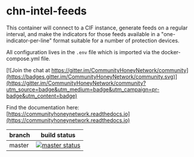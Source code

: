 chn-intel-feeds
================
This container will connect to a CIF instance, generate feeds on a regular interval, and make the indicators for 
those feeds available in a "one-indicator-per-line" format suitable for a number of protection devices.

All configuration lives in the `.env` file which is imported via the docker-compose.yml file.

[![Join the chat at https://gitter.im/CommunityHoneyNetwork/community](https://badges.gitter.im/CommunityHoneyNetwork/community.svg)](https://gitter.im/CommunityHoneyNetwork/community?utm_source=badge&utm_medium=badge&utm_campaign=pr-badge&utm_content=badge)

Find the documentation here: [https://communityhoneynetwork.readthedocs.io](https://communityhoneynetwork.readthedocs.io)

| branch | build status |
| ---    | ---          |
| master | [![master status](https://gitlab.oit.duke.edu/stingar/chn-intel-feeds/badges/master/pipeline.svg)](https://gitlab.oit.duke.edu/stingar/chn-intel-feeds/commits/master)|
